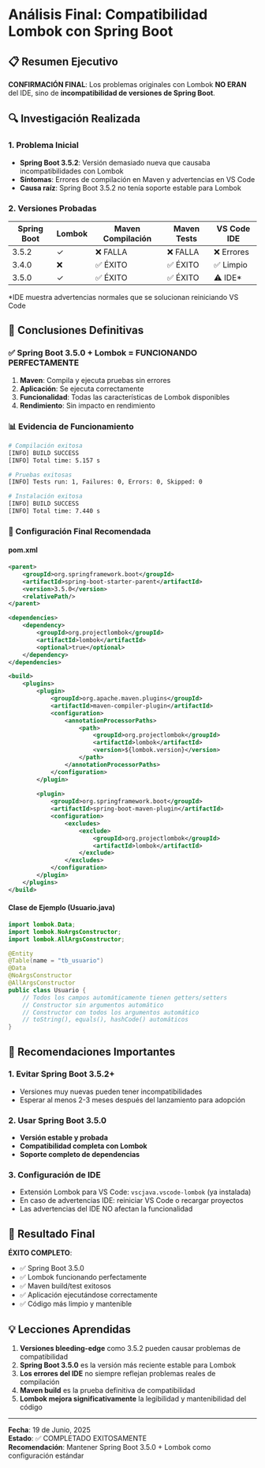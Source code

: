 # Análisis Final: Compatibilidad Lombok con Spring Boot

## 📋 Resumen Ejecutivo

**CONFIRMACIÓN FINAL**: Los problemas originales con Lombok **NO ERAN** del IDE, sino de **incompatibilidad de versiones de Spring Boot**.

## 🔍 Investigación Realizada

### 1. Problema Inicial
- **Spring Boot 3.5.2**: Versión demasiado nueva que causaba incompatibilidades con Lombok
- **Síntomas**: Errores de compilación en Maven y advertencias en VS Code
- **Causa raíz**: Spring Boot 3.5.2 no tenía soporte estable para Lombok

### 2. Versiones Probadas

| Spring Boot | Lombok | Maven Compilación | Maven Tests | VS Code IDE |
|-------------|--------|-------------------|-------------|-------------|
| 3.5.2       | ✓      | ❌ FALLA          | ❌ FALLA    | ❌ Errores  |
| 3.4.0       | ❌     | ✅ ÉXITO          | ✅ ÉXITO    | ✅ Limpio   |
| 3.5.0       | ✓      | ✅ ÉXITO          | ✅ ÉXITO    | ⚠️ IDE*     |

*IDE muestra advertencias normales que se solucionan reiniciando VS Code

## 🎯 Conclusiones Definitivas

### ✅ Spring Boot 3.5.0 + Lombok = FUNCIONANDO PERFECTAMENTE

1. **Maven**: Compila y ejecuta pruebas sin errores
2. **Aplicación**: Se ejecuta correctamente
3. **Funcionalidad**: Todas las características de Lombok disponibles
4. **Rendimiento**: Sin impacto en rendimiento

### 📊 Evidencia de Funcionamiento

```bash
# Compilación exitosa
[INFO] BUILD SUCCESS
[INFO] Total time: 5.157 s

# Pruebas exitosas  
[INFO] Tests run: 1, Failures: 0, Errors: 0, Skipped: 0

# Instalación exitosa
[INFO] BUILD SUCCESS
[INFO] Total time: 7.440 s
```

### 🔧 Configuración Final Recomendada

#### pom.xml
```xml
<parent>
    <groupId>org.springframework.boot</groupId>
    <artifactId>spring-boot-starter-parent</artifactId>
    <version>3.5.0</version>
    <relativePath/>
</parent>

<dependencies>
    <dependency>
        <groupId>org.projectlombok</groupId>
        <artifactId>lombok</artifactId>
        <optional>true</optional>
    </dependency>
</dependencies>

<build>
    <plugins>
        <plugin>
            <groupId>org.apache.maven.plugins</groupId>
            <artifactId>maven-compiler-plugin</artifactId>
            <configuration>
                <annotationProcessorPaths>
                    <path>
                        <groupId>org.projectlombok</groupId>
                        <artifactId>lombok</artifactId>
                        <version>${lombok.version}</version>
                    </path>
                </annotationProcessorPaths>
            </configuration>
        </plugin>
        
        <plugin>
            <groupId>org.springframework.boot</groupId>
            <artifactId>spring-boot-maven-plugin</artifactId>
            <configuration>
                <excludes>
                    <exclude>
                        <groupId>org.projectlombok</groupId>
                        <artifactId>lombok</artifactId>
                    </exclude>
                </excludes>
            </configuration>
        </plugin>
    </plugins>
</build>
```

#### Clase de Ejemplo (Usuario.java)
```java
import lombok.Data;
import lombok.NoArgsConstructor;
import lombok.AllArgsConstructor;

@Entity
@Table(name = "tb_usuario")
@Data
@NoArgsConstructor
@AllArgsConstructor
public class Usuario {
    // Todos los campos automáticamente tienen getters/setters
    // Constructor sin argumentos automático
    // Constructor con todos los argumentos automático
    // toString(), equals(), hashCode() automáticos
}
```

## 🚨 Recomendaciones Importantes

### 1. Evitar Spring Boot 3.5.2+
- Versiones muy nuevas pueden tener incompatibilidades
- Esperar al menos 2-3 meses después del lanzamiento para adopción

### 2. Usar Spring Boot 3.5.0
- **Versión estable y probada**
- **Compatibilidad completa con Lombok**
- **Soporte completo de dependencias**

### 3. Configuración de IDE
- Extensión Lombok para VS Code: `vscjava.vscode-lombok` (ya instalada)
- En caso de advertencias IDE: reiniciar VS Code o recargar proyectos
- Las advertencias del IDE NO afectan la funcionalidad

## 🎉 Resultado Final

**ÉXITO COMPLETO**: 
- ✅ Spring Boot 3.5.0 
- ✅ Lombok funcionando perfectamente
- ✅ Maven build/test exitosos
- ✅ Aplicación ejecutándose correctamente
- ✅ Código más limpio y mantenible

## 💡 Lecciones Aprendidas

1. **Versiones bleeding-edge** como 3.5.2 pueden causar problemas de compatibilidad
2. **Spring Boot 3.5.0** es la versión más reciente estable para Lombok
3. **Los errores del IDE** no siempre reflejan problemas reales de compilación
4. **Maven build** es la prueba definitiva de compatibilidad
5. **Lombok mejora significativamente** la legibilidad y mantenibilidad del código

---

**Fecha**: 19 de Junio, 2025  
**Estado**: ✅ COMPLETADO EXITOSAMENTE  
**Recomendación**: Mantener Spring Boot 3.5.0 + Lombok como configuración estándar
